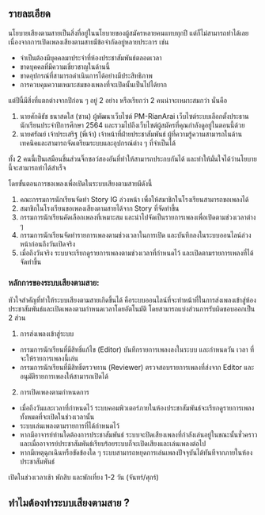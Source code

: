 ## รายละเอียด
นโยบายเสียงตามสายเป็นสิ่งที่อยู่ในนโยบายของผู้สมัครหลายคนแทบทุกปี แต่ก็ไม่สามารถทำได้เลย เนื่องจากการเปิดเพลงเสียงตามสายมีข้อจำกัดอยู่หลายประการ เช่น
- จำเป็นต้องมีบุคคลมาประจำที่ห้องประชาสัมพันธ์ตลอดเวลา
- ขาดบุคคลที่มีความเชี่ยวชาญในด้านนี้
- ขาดอุปกรณ์ที่สามารถดำเนินการได้อย่างมีประสิทธิภาพ
- การควบคุมความเหมาะสมของเพลงที่จะเปิดนั้นเป็นไปได้ยาก

แต่ปีนี้มีสิ่งที่แตกต่างจากปีก่อน ๆ อยู่ 2 อย่าง หรือเรียกว่า 2 คนน่าจะเหมาะสมกว่า นั่นคือ
1. นายศักดิธัช ธนาสดใส (ซาน) ผู้พัฒนาเว็บไซต์ PM-RianArai เว็บไซต์ระบบเลือกตั้งประธานนักเรียนประจำปีการศึกษา 2564 และรวมไปถึงเว็บไซต์ผู้สมัครที่คุณกำลังดูอยู่ในตอนนี้ด้วย
2. นายศรัณย์ เจ้าประเสริฐ (พี่เจ้า) เจ้าหน้าที่ฝ่ายประชาสัมพันธ์ ผู้ที่ความรู้ความสามารถในด้านเทคนิคและสามารถจัดเตรียมระบบและอุปกรณ์ต่าง ๆ ที่จำเป็นได้

ทั้ง 2 คนนี้เป็นเสมือนชิ้นส่วนจิ๊กซอว์สองอันที่ทำให้สามารถประกบกันได้ และทำให้มั่นใจได้ว่านโยบายนี้จะสามารถทำได้สำเร็จ

โดยขั้นตอนการขอเพลงเพื่อเปิดในระบบเสียงตามสายมีดังนี้
1. คณะกรรมการนักเรียนจัดทำ Story IG ล่วงหน้า เพื่อให้สมาชิกในโรงเรียนสามารถขอเพลงได้
2. สมาชิกในโรงเรียนขอเพลงเสียงตามสายได้จาก Story ที่จัดทำขึ้น
3. กรรมการนักเรียนคัดเลือกเพลงที่เหมาะสม และนำไปจัดเป็นรายการเพลงเพื่อเปิดตามช่วงเวลาต่าง ๆ
4. กรรมการนักเรียนจัดทำรายการเพลงตามช่วงเวลาในการเปิด และบันทึกลงในระบบออนไลน์ล่วงหน้าก่อนถึงวันเปิดจริง
5. เมื่อถึงวันจริง ระบบจะเรียกดูรายการเพลงตามช่วงเวลาที่กำหนดไว้ และเปิดตามรายการเพลงที่ได้จัดทำขึ้น

### หลักการของระบบเสียงตามสาย:

หัวใจสำคัญที่ทำให้ระบบเสียงตามสายเกิดขึ้นได้ คือระบบออนไลน์ที่จะทำหน้าที่ในการส่งเพลงเข้าสู่ห้องประชาสัมพันธ์และเปิดเพลงตามกำหนดเวลาโดยอัตโนมัติ โดยสามารถแบ่งส่วนการรับผิดชอบออกเป็น 2 ส่วน

1) การส่งเพลงเข้าสู่ระบบ
- กรรมการนักเรียนที่มีสิทธิ์แก้ไข (Editor) บันทึกรายการเพลงลงในระบบ และกำหนดวัน เวลา ที่จะให้รายการเพลงนี้เล่น
- กรรมการนักเรียนที่มีสิทธิ์ตรวจทาน (Reviewer) ตรวจสอบรายการเพลงที่ส่งจาก Editor และอนุมัติรายการเพลงให้สามารถเปิดได้

2) การเปิดเพลงตามกำหนดการ
- เมื่อถึงวันและเวลาที่กำหนดไว้ ระบบคอมพิวเตอร์ภายในห้องประชาสัมพันธ์จะเรียกดูรายการเพลงทั้งหมดที่จะเปิดในช่วงเวลานั้น
- ระบบเล่นเพลงตามรายการที่ได้กำหนดไว้
- หากมีอาจารย์ท่านใดต้องการประชาสัมพันธ์ ระบบจะปิดเสียงเพลงที่กำลังเล่นอยู่ในขณะนั้นชั่วคราว และเมื่ออาจารย์ประชาสัมพันธ์เรียบร้อยระบบก็จะเปิดเสียงและเล่นเพลงต่อไป
- หากมีเหตุฉุกเฉินหรือขัดข้องใด ๆ ระบบสามารถหยุดการเล่นเพลงปัจจุบันได้ทันทีจากภายในห้องประชาสัมพันธ์


เปิดในช่วงเวลาเช้า พักสิบ และพักเที่ยง
1-2 วัน (จันทร์/ศุกร์)



## ทำไมต้องทำระบบเสียงตามสาย ?
<!--stackedit_data:
eyJoaXN0b3J5IjpbLTQ1NzMxNzM1NSw2NzUzMTU4MTksMjA0MT
M3NTgzMiwtNjk0NTYzNDgsMTA0OTk2NTM5MiwtNjEzODU0MjJd
fQ==
-->